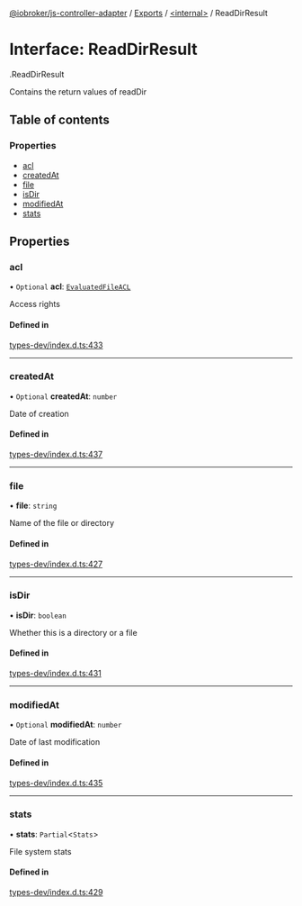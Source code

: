 [@iobroker/js-controller-adapter](../README.md) / [Exports](../modules.md) / [<internal\>](../modules/internal_.md) / ReadDirResult

# Interface: ReadDirResult

[<internal>](../modules/internal_.md).ReadDirResult

Contains the return values of readDir

## Table of contents

### Properties

- [acl](internal_.ReadDirResult.md#acl)
- [createdAt](internal_.ReadDirResult.md#createdat)
- [file](internal_.ReadDirResult.md#file)
- [isDir](internal_.ReadDirResult.md#isdir)
- [modifiedAt](internal_.ReadDirResult.md#modifiedat)
- [stats](internal_.ReadDirResult.md#stats)

## Properties

### acl

• `Optional` **acl**: [`EvaluatedFileACL`](internal_.EvaluatedFileACL.md)

Access rights

#### Defined in

[types-dev/index.d.ts:433](https://github.com/ioBroker/ioBroker.js-controller/blob/96c4ec99/packages/types-dev/index.d.ts#L433)

___

### createdAt

• `Optional` **createdAt**: `number`

Date of creation

#### Defined in

[types-dev/index.d.ts:437](https://github.com/ioBroker/ioBroker.js-controller/blob/96c4ec99/packages/types-dev/index.d.ts#L437)

___

### file

• **file**: `string`

Name of the file or directory

#### Defined in

[types-dev/index.d.ts:427](https://github.com/ioBroker/ioBroker.js-controller/blob/96c4ec99/packages/types-dev/index.d.ts#L427)

___

### isDir

• **isDir**: `boolean`

Whether this is a directory or a file

#### Defined in

[types-dev/index.d.ts:431](https://github.com/ioBroker/ioBroker.js-controller/blob/96c4ec99/packages/types-dev/index.d.ts#L431)

___

### modifiedAt

• `Optional` **modifiedAt**: `number`

Date of last modification

#### Defined in

[types-dev/index.d.ts:435](https://github.com/ioBroker/ioBroker.js-controller/blob/96c4ec99/packages/types-dev/index.d.ts#L435)

___

### stats

• **stats**: `Partial`<`Stats`\>

File system stats

#### Defined in

[types-dev/index.d.ts:429](https://github.com/ioBroker/ioBroker.js-controller/blob/96c4ec99/packages/types-dev/index.d.ts#L429)
